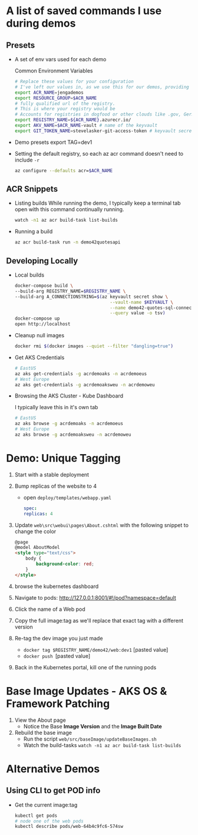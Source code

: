 # A list of saved commands I use during demos

## Presets
- A set of env vars used for each demo
    
    Common Environment Variables
    ```sh
    # Replace these values for your configuration
    # I've left our values in, as we use this for our demos, providing some examples
    export ACR_NAME=jengademos
    export RESOURCE_GROUP=$ACR_NAME
    # fully qualified url of the registry. 
    # This is where your registry would be
    # Accounts for registries in dogfood or other clouds like .gov, Germany and China
    export REGISTRY_NAME=${ACR_NAME}.azurecr.io/ 
    export AKV_NAME=$ACR_NAME-vault # name of the keyvault
    export GIT_TOKEN_NAME=stevelasker-git-access-token # keyvault secret name
    ```
- Demo presets
    export TAG=dev1

- Setting the default registry, so each az acr command doesn't need to include `-r`
    ```sh
    az configure --defaults acr=$ACR_NAME
    ```

## ACR Snippets
- Listing builds
    While running the demo, I typically keep a terminal tab open with this command continually running.
    ```sh
    watch -n1 az acr build-task list-builds
    ```

- Running a build
    ```sh
    az acr build-task run -n demo42quotesapi
    ```
## Developing Locally
- Local builds
    ```sh
    docker-compose build \
    --build-arg REGISTRY_NAME=$REGISTRY_NAME \
    --build-arg A_CONNECTIONSTRING=$(az keyvault secret show \
                                        --vault-name $KEYVAULT \
                                        --name demo42-quotes-sql-connectionstring-eastus \
                                        --query value -o tsv)
    docker-compose up
    open http://localhost
    ```

- Cleanup null images
    ```sh
    docker rmi $(docker images --quiet --filter "dangling=true")
    ```

- Get AKS Credentials
    ```sh
    # EastUS
    az aks get-credentials -g acrdemoaks -n acrdemoeus
    # West Europe
    az aks get-credentials -g acrdemoaksweu -n acrdemoweu
    ```
- Browsing the AKS Cluster - Kube Dashboard

  I typically leave this in it's own tab

    ```sh
    # EastUS
    az aks browse -g acrdemoaks -n acrdemoeus
    # West Europe
    az aks browse -g acrdemoaksweu -n acrdemoweu
    ```

# Demo: Unique Tagging 
1. Start with a stable deployment
1. Bump replicas of the website to 4
    - open `deploy/templates/webapp.yaml`
        ```yaml
        spec: 
        replicas: 4
        ```
1. Update `web\src\webui\pages\About.cshtml` with the following snippet to change the color
    ```html
    @page
    @model AboutModel
    <style type="text/css">
        body {
            background-color: red;
        }
    </style>
    ```
1. browse the kubernetes dashboard
1. Navigate to pods: http://127.0.0.1:8001/#!/pod?namespace=default
1. Click the name of a Web pod
1. Copy the full image:tag as we'll replace that exact tag with a different version
1. Re-tag the dev image you just made

    - `docker tag $REGISTRY_NAME/demo42/web:dev1` [pasted value]
    - `docker push `[pasted value]
1. Back in the Kubernetes portal, kill one of the running pods

# Base Image Updates - AKS OS & Framework Patching

1.  View the About page
    -   Notice the Base **Image Version** and the **Image Built Date**
1.  Rebuild the base image
    - Run the script `web/src/baseImage/updateBaseImages.sh`
    - Watch the build-tasks `watch -n1 az acr build-task list-builds`
# Alternative Demos

## Using CLI to get POD info
- Get the current image:tag
    ```sh
    kubectl get pods
    # node one of the web pods
    kubectl describe pods/web-64b4c9fc6-574sw
    ```
